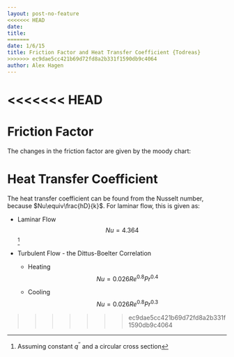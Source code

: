 ```yaml
---
layout: post-no-feature
<<<<<<< HEAD
date: 
title: 
=======
date: 1/6/15
title: Friction Factor and Heat Transfer Coefficient {Todreas}
>>>>>>> ec9dae5cc421b69d72fd8a2b331f1590db9c4064
author: Alex Hagen
---
```



<<<<<<< HEAD
=======
Friction Factor
===============

The changes in the friction factor are given by the moody chart:

Heat Transfer Coefficient
=========================

The heat transfer coefficient can be found from the Nusselt number,
because $Nu\equiv\frac{hD}{k}$. For laminar flow, this is given as:

-   Laminar Flow $$Nu=4.364$$ [^1]

-   Turbulent Flow - the Dittus-Boelter Correlation

    -   Heating $$Nu=0.026Re^{0.8}Pr^{0.4}$$

    -   Cooling $$Nu=0.026Re^{0.8}Pr^{0.3}$$

[^1]: Assuming constant $q^{''}$ and a circular cross section
>>>>>>> ec9dae5cc421b69d72fd8a2b331f1590db9c4064
